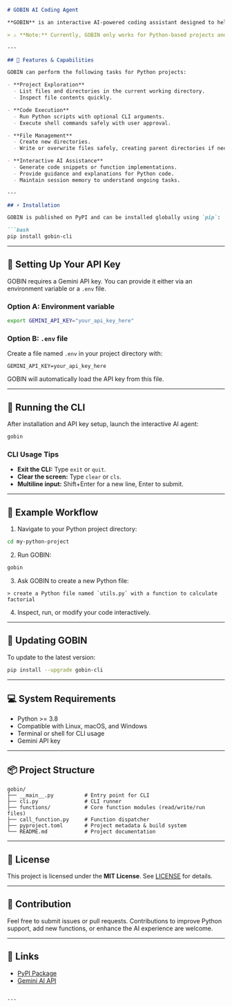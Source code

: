 
````markdown
# GOBIN AI Coding Agent

**GOBIN** is an interactive AI-powered coding assistant designed to help developers manage Python-based projects efficiently. It can read files, write code, execute Python scripts, run shell commands (with approval), and provide intelligent guidance—all from your terminal.

> ⚠️ **Note:** Currently, GOBIN only works for Python-based projects and is designed for local development environments.

---

## 🌟 Features & Capabilities

GOBIN can perform the following tasks for Python projects:

- **Project Exploration**
  - List files and directories in the current working directory.
  - Inspect file contents quickly.

- **Code Execution**
  - Run Python scripts with optional CLI arguments.
  - Execute shell commands safely with user approval.

- **File Management**
  - Create new directories.
  - Write or overwrite files safely, creating parent directories if necessary.

- **Interactive AI Assistance**
  - Generate code snippets or function implementations.
  - Provide guidance and explanations for Python code.
  - Maintain session memory to understand ongoing tasks.

---

## ⚡ Installation

GOBIN is published on PyPI and can be installed globally using `pip`:

```bash
pip install gobin-cli
````

---

## 🔑 Setting Up Your API Key

GOBIN requires a Gemini API key. You can provide it either via an environment variable or a `.env` file.

### Option A: Environment variable

```bash
export GEMINI_API_KEY="your_api_key_here"
```

### Option B: `.env` file

Create a file named `.env` in your project directory with:

```text
GEMINI_API_KEY=your_api_key_here
```

GOBIN will automatically load the API key from this file.

---

## 🚀 Running the CLI

After installation and API key setup, launch the interactive AI agent:

```bash
gobin
```

### CLI Usage Tips

* **Exit the CLI:** Type `exit` or `quit`.
* **Clear the screen:** Type `clear` or `cls`.
* **Multiline input:** Shift+Enter for a new line, Enter to submit.

---

## 🧩 Example Workflow

1. Navigate to your Python project directory:

```bash
cd my-python-project
```

2. Run GOBIN:

```bash
gobin
```

3. Ask GOBIN to create a new Python file:

```
> create a Python file named `utils.py` with a function to calculate factorial
```

4. Inspect, run, or modify your code interactively.

---

## 🔄 Updating GOBIN

To update to the latest version:

```bash
pip install --upgrade gobin-cli
```

---

## 💻 System Requirements

* Python >= 3.8
* Compatible with Linux, macOS, and Windows
* Terminal or shell for CLI usage
* Gemini API key

---

## 📦 Project Structure

```
gobin/
├── __main__.py          # Entry point for CLI
├── cli.py               # CLI runner
├── functions/           # Core function modules (read/write/run files)
├── call_function.py     # Function dispatcher
├── pyproject.toml       # Project metadata & build system
└── README.md            # Project documentation
```

---

## 📜 License

This project is licensed under the **MIT License**. See [LICENSE](LICENSE) for details.

---

## 📝 Contribution

Feel free to submit issues or pull requests. Contributions to improve Python support, add new functions, or enhance the AI experience are welcome.

---

## 🔗 Links

* [PyPI Package](https://pypi.org/project/gobin-cli/)
* [Gemini AI API](https://developers.google.com/vertex-ai/docs/text-generation/overview)

```

---

